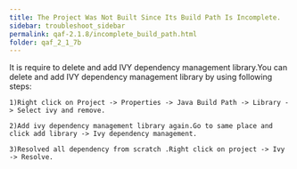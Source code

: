 ```yaml
---
title: The Project Was Not Built Since Its Build Path Is Incomplete.
sidebar: troubleshoot_sidebar
permalink: qaf-2.1.8/incomplete_build_path.html
folder: qaf_2_1_7b
---
```

It is require to delete and add IVY dependency management library.You can delete and add IVY dependency management library by using following steps: 

	1)Right click on Project -> Properties -> Java Build Path -> Library -> Select ivy and remove.

	2)Add ivy dependency management library again.Go to same place and click add library -> Ivy dependency management.

	3)Resolved all dependency from scratch .Right click on project -> Ivy -> Resolve.

 

 
